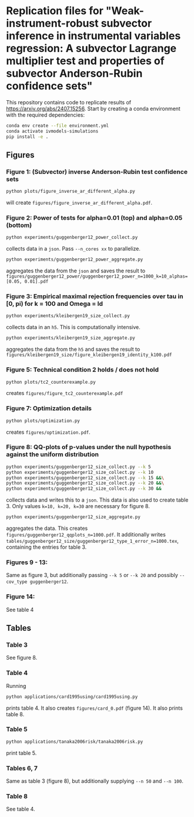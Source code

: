 # Replication files for "Weak-instrument-robust subvector inference in instrumental variables regression: A subvector Lagrange multiplier test and properties of subvector Anderson-Rubin confidence sets"

This repository contains code to replicate results of https://arxiv.org/abs/2407.15256.
Start by creating a conda environment with the required dependencies:

```bash
conda env create --file environment.yml
conda activate ivmodels-simulations
pip install -e .
```

## Figures

### Figure 1: (Subvector) inverse Anderson-Rubin test confidence sets

```bash
python plots/figure_inverse_ar_different_alpha.py
```
will create `figures/figure_inverse_ar_different_alpha.pdf`.

### Figure 2: Power of tests for alpha=0.01 (top) and alpha=0.05 (bottom)

```bash
python experiments/guggenberger12_power_collect.py
```
collects data in a `json`. Pass `--n_cores xx` to parallelize.
```bash
python experiments/guggenberger12_power_aggregate.py
```
aggregates the data from the `json` and saves the result to `figures/guggenberger12_power/guggenberger12_power_n=1000_k=10_alphas=[0.05, 0.01].pdf`

### Figure 3: Empirical maximal rejection frequencies over tau in [0, pi) for k = 100 and Omega = Id

```bash
python experiments/kleibergen19_size_collect.py
```
collects data in an `h5`. This is computationally intensive.
```bash
python experiments/kleibergen19_size_aggregate.py
```
aggregates the data from the `h5` and saves the result to `figures/kleibergen19_size/figure_kleibergen19_identity_k100.pdf`

### Figure 5: Technical condition 2 holds / does not hold

```bash
python plots/tc2_counterexample.py
```
creates `figures/figure_tc2_counterexample.pdf`

### Figure 7: Optimization details

```bash
python plots/optimization.py
```
creates `figures/optimization.pdf`.

### Figure 8: QQ-plots of p-values under the null hypothesis against the uniform distribution

```bash
python experiments/guggenberger12_size_collect.py --k 5
python experiments/guggenberger12_size_collect.py --k 10
python experiments/guggenberger12_size_collect.py --k 15 &&\
python experiments/guggenberger12_size_collect.py --k 20 &&\
python experiments/guggenberger12_size_collect.py --k 30 &&
```
collects data and writes this to a `json`. This data is also used to create table 3.
Only values `k=10, k=20, k=30` are necessary for figure 8.
```bash
python experiments/guggenberger12_size_aggregate.py
```
aggregates the data. This creates `figures/guggenberger12_qqplots_n=1000.pdf`.
It additionally writes `tables/guggenberger12_size/guggenberger12_type_1_error_n=1000.tex`, containing the entries for table 3.

### Figures 9 - 13:

Same as figure 3, but additionally passing `--k 5` or `--k 20` and possibly `--cov_type guggenberger12`.

### Figure 14:

See table 4

## Tables

### Table 3

See figure 8.

### Table 4

Running
```bash
python applications/card1995using/card1995using.py
```
prints table 4. It also creates `figures/card_0.pdf` (figure 14).
It also prints table 8.

### Table 5
```bash
python applications/tanaka2006risk/tanaka2006risk.py
```
print table 5.

### Tables 6, 7

Same as table 3 (figure 8), but additionally supplying `--n 50` and `--n 100`.

### Table 8

See table 4.